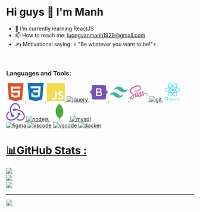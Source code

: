 

# Hi guys 👋  I'm Manh





- 🌱 I’m currently learning ReactJS
- 📫 How to reach me: luongvanmanh1929@gmail.com
- ✍️ Motivational saying:
⚡ "Be whatever you want to be!"⚡

<br>
<h3 align="left">Languages and Tools:</h3>
<p align="left"> <a href="https://getbootstrap.com" target="_blank"> 
<img src="https://github.com/devicons/devicon/blob/master/icons/html5/html5-plain.svg" alt="html5" width="50" height="50"/> 
<img src="https://github.com/devicons/devicon/blob/master/icons/css3/css3-plain.svg" alt="css3" width="50" height="50"/> 
<img src="https://github.com/devicons/devicon/blob/master/icons/javascript/javascript-plain.svg" alt="javascript" width="50" height="50"/>
<img src="https://github.com/Ita-Moz/devicon/blob/master/icons/jquery/jquery-plain.svg" alt="jquery" width="50" height="50"/>   
<img src="https://github.com/devicons/devicon/blob/master/icons/bootstrap/bootstrap-plain.svg" alt="bootstrap" width="50" height="50"/> 
<img src="https://github.com/devicons/devicon/blob/master/icons/tailwindcss/tailwindcss-plain.svg" alt="taildwincss" width="50" height="50"/>
<img src="https://github.com/devicons/devicon/blob/master/icons/sass/sass-original.svg" alt="sass" width="50" height="50"/> 
<img src="https://www.vectorlogo.zone/logos/git-scm/git-scm-icon.svg" alt="git" width="50" height="50"/> 
<img src="https://github.com/devicons/devicon/blob/master/icons/react/react-original-wordmark.svg" alt="react" width="50" height="50"/>
<img src="https://github.com/devicons/devicon/blob/master/icons/redux/redux-original.svg" alt="redux" width="50" height="50"/> 
<img src="https://github.com/Ita-Moz/devicon/blob/master/icons/nodejs/nodejs-plain.svg" alt="nodejs" width="50" height="50"/> 
<img src="https://github.com/devicons/devicon/blob/master/icons/mongodb/mongodb-plain.svg" alt="mongodb" width="50" height="50"/> 
<img src="https://github.com/Ita-Moz/devicon/blob/master/icons/mysql/mysql-plain.svg" alt="mysql" width="50" height="50"/>
<br/>
<img src="https://github.com/Ita-Moz/devicon/blob/master/icons/figma/figma-original.svg" alt="figma" width="50" height="50"/>
<img src="https://github.com/Ita-Moz/devicon/blob/master/icons/vscode/vscode-original.svg" alt="vscode" width="50" height="50"/>
<img src="https://vitejs.dev/logo.svg" alt="vscode" width="50" height="50"/>
<img src="https://github.com/Ita-Moz/devicon/blob/master/icons/docker/docker-plain.svg" alt="docker" width="60" height="60"/>










# 📊GitHub Stats :
![](https://github-readme-stats.vercel.app/api?username=Ita-Moz&theme=radical&hide_border=false&include_all_commits=false&count_private=false)<br/>
![](https://github-readme-streak-stats.herokuapp.com/?user=Ita-Moz&theme=radical&hide_border=false)<br/>
![](https://github-readme-stats.vercel.app/api/top-langs/?username=Ita-Moz&theme=radical&hide_border=false&include_all_commits=false&count_private=false&layout=compact)

---
[![](https://visitcount.itsvg.in/api?id=Ita-Moz&icon=0&color=0)](https://visitcount.itsvg.in)



